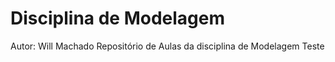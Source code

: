 # Disciplina de Modelagem
Autor: Will Machado
Repositório de Aulas da disciplina de Modelagem
Teste
